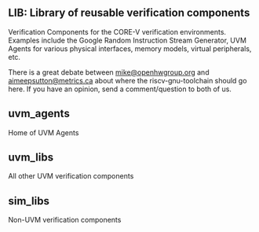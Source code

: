 ## LIB: Library of reusable verification components

Verification Components for the CORE-V verification environments.  Examples
include the Google Random Instruction Stream Generator, UVM Agents for various
physical interfaces, memory models, virtual peripherals, etc.

There is a great debate between mike@openhwgroup.org and aimeepsutton@metrics.ca about where the
riscv-gnu-toolchain should go here.  If you have an opinion, send a comment/question to both of us.

## uvm_agents
Home of UVM Agents

## uvm_libs
All other UVM verification components

## sim_libs
Non-UVM verification components
